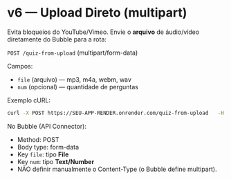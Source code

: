 # v6 — Upload Direto (multipart)

Evita bloqueios do YouTube/Vimeo. Envie o **arquivo** de áudio/vídeo diretamente do Bubble para a rota:

`POST /quiz-from-upload` (multipart/form-data)

Campos:
- `file` (arquivo) — mp3, m4a, webm, wav
- `num` (opcional) — quantidade de perguntas

Exemplo cURL:
```bash
curl -X POST https://SEU-APP-RENDER.onrender.com/quiz-from-upload   -H "Authorization: Bearer SEU_TOKEN_SE_EXISTIR"   -F "file=@/caminho/audio.mp3"   -F "num=5"
```

No Bubble (API Connector):
- Method: POST
- Body type: form-data
- Key `file`: tipo **File**
- Key `num`: tipo **Text/Number**
- NÃO definir manualmente o Content-Type (o Bubble define multipart).
